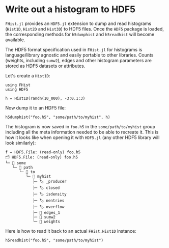 # Write out a histogram to HDF5

`FHist.jl` provides an `HDF5.jl` extension to dump and read histograms
(`Hist1D`, `Hist2D` and `Hist3D`) to HDF5 files. Once the `HDF5` package is
loaded, the corresponding methods for `h5dumphist` and
`h5readhist` will become available.

The HDF5 format specification used in `FHist.jl` for histograms is
language/library agnostic and easily portable to other libraries. Counts
(weights, including `sumw2`), edges and other histogram parameters are stored as
HDF5 datasets or attributes.

Let's create a `Hist1D`:

```@example 1
using FHist
using HDF5

h = Hist1D(randn(10_000), -3:0.1:3)
```

Now dump it to an HDF5 file:

```@example 1
h5dumphist("foo.h5", "some/path/to/myhist", h)
```

The histogram is now saved in `foo.h5` in the `some/path/to/myhist` group
including all the meta information needed to be able to recreate it. This is how
it looks like when opening it with `HDF5.jl` (any other HDF5 library will look
similarly):

```
f = HDF5.File: (read-only) foo.h5
🗂️ HDF5.File: (read-only) foo.h5
└─ 📂 some
   └─ 📂 path
      └─ 📂 to
         └─ 📂 myhist
            ├─ 🏷️ _producer
            ├─ 🏷️ closed
            ├─ 🏷️ isdensity
            ├─ 🏷️ nentries
            ├─ 🏷️ overflow
            ├─ 🔢 edges_1
            ├─ 🔢 sumw2
            └─ 🔢 weights
```

Here is how to read it back to an actual `FHist.Hist1D` instance:

```@example 1
h5readhist("foo.h5", "some/path/to/myhist")
```

